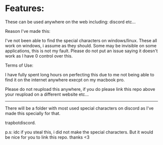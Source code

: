 # **Features:**

These can be used anywhere on the web including: discord etc...

Reason I've made this:

I've not been able to find the special characters on windows/linux. These all work on windows, i assume as they should. Some may be invisible on some applications, this is not my fault. Please do not put an issue saying it doesn't work as I have 0 control over this.

Terms of Use:

I have fully spent long hours on perfecting this due to me not being able to find it on the internet anywhere execpt on my macbook pro.

Please do not reupload this anywhere, if you do please link this repo above your reupload on a different website etc...

-----------------------------------------------------------------------------------------------------------------------------------------------------------

There will be a folder with most used special characters on discord as I've made this specially for that.

trapbotdiscord.

p.s: idc if you steal this, i did not make the special characters. But it would be nice for you to link this repo. thanks <3
